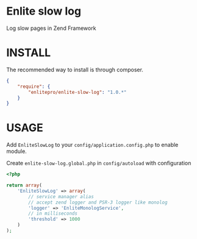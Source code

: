 Enlite slow log
===============

Log slow pages in Zend Framework

INSTALL
=======

The recommended way to install is through composer.

```json
{
    "require": {
        "enlitepro/enlite-slow-log": "1.0.*"
    }
}
```

USAGE
=====

Add `EnliteSlowLog` to your `config/application.config.php` to enable module.

Create `enlite-slow-log.global.php` in `config/autoload` with configuration

```php
<?php

return array(
    'EnliteSlowLog' => array(
        // service manager alias
        // accept zend logger and PSR-3 logger like monolog
        'logger' => 'EnliteMonologService',
        // in milliseconds
        'threshold' => 1000
    )
);
```
